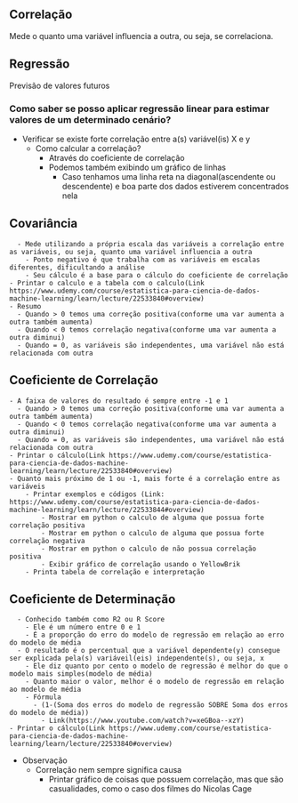 ## Correlação

Mede o quanto uma variável influencia a outra, ou seja, se correlaciona.

## Regressão
Previsão de valores futuros
	
### Como saber se posso aplicar regressão linear para estimar valores de um determinado cenário?
- Verificar se existe forte correlação entre a(s) variável(is) X e y
  - Como calcular a correlação?
    - Através do coeficiente de correlação
    - Podemos também exibindo um gráfico de linhas
      - Caso tenhamos uma linha reta na diagonal(ascendente ou descendente) e boa parte dos dados estiverem concentrados nela			

 ## Covariância
	  - Mede utilizando a própria escala das variáveis a correlação entre as variáveis, ou seja, quanto uma variável influencia a outra
		- Ponto negativo é que trabalha com as variáveis em escalas diferentes, dificultando a análise
		- Seu cálculo é a base para o cálculo do coeficiente de correlação
    - Printar o calculo e a tabela com o calculo(Link https://www.udemy.com/course/estatistica-para-ciencia-de-dados-machine-learning/learn/lecture/22533840#overview)
    - Resumo
      - Quando > 0 temos uma correção positiva(conforme uma var aumenta a outra também aumenta)
      - Quando < 0 temos correlação negativa(conforme uma var aumenta a outra diminui)
      - Quando = 0, as variáveis são independentes, uma variável não está relacionada com outra

## Coeficiente de Correlação
    - A faixa de valores do resultado é sempre entre -1 e 1
      - Quando > 0 temos uma correção positiva(conforme uma var aumenta a outra também aumenta)
      - Quando < 0 temos correlação negativa(conforme uma var aumenta a outra diminui)
      - Quando = 0, as variáveis são independentes, uma variável não está relacionada com outra
    - Printar o cálculo(Link https://www.udemy.com/course/estatistica-para-ciencia-de-dados-machine-learning/learn/lecture/22533840#overview)			
    - Quanto mais próximo de 1 ou -1, mais forte é a correlação entre as variáveis
		- Printar exemplos e códigos (Link: https://www.udemy.com/course/estatistica-para-ciencia-de-dados-machine-learning/learn/lecture/22533844#overview)
			- Mostrar em python o calculo de alguma que possua forte correlação positiva
			- Mostrar em python o calculo de alguma que possua forte correlação negativa
			- Mostrar em python o calculo de não possua correlação positiva
			- Exibir gráfico de correlação usando o YellowBrik
		- Printa tabela de correlação e interpretação
## Coeficiente de Determinação
	  - Conhecido também como R2 ou R Score
		- Ele é um número entre 0 e 1
		- É a proporção do erro do modelo de regressão em relação ao erro do modelo de média	
	  - O resultado é o percentual que a variável dependente(y) consegue ser explicada pela(s) variáveil(eis) independente(s), ou seja, x
		- Ele diz quanto por cento o modelo de regressão é melhor do que o modelo mais simples(modelo de média)
		- Quanto maior o valor, melhor é o modelo de regressão em relação ao modelo de média
		- Fórmula
		  - (1-(Soma dos erros do modelo de regressão SOBRE Soma dos erros do modelo de média))
			- Link(https://www.youtube.com/watch?v=xeGBoa--xzY)
    - Printar o cálculo(Link https://www.udemy.com/course/estatistica-para-ciencia-de-dados-machine-learning/learn/lecture/22533840#overview)	
  - Observação
	  - Correlação nem sempre significa causa
		- Printar gráfico de coisas que possuem correlação, mas que são casualidades, como o caso dos filmes do Nicolas Cage
